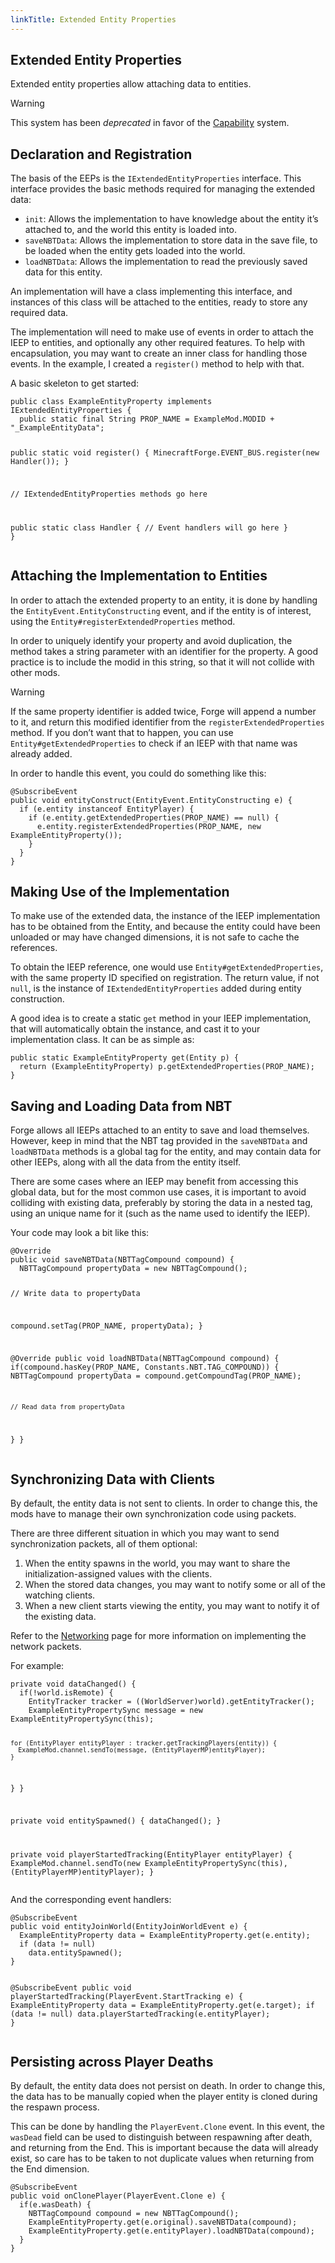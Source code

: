 ```yaml
---
linkTitle: Extended Entity Properties
---
```


<article class="docs-entry">
<h1 id="extended-entity-properties">Extended Entity Properties<a class="headerlink" href="#extended-entity-properties" title="Permanent link"> </a></h1>
<p>Extended entity properties allow attaching data to entities.</p>
<div class="admonition warning">
<p class="admonition-title">Warning</p>
<p>This system has been <em>deprecated</em> in favor of the <a href="../capabilities/index.htm">Capability</a> system.</p>
</div>
<h2 id="declaration-and-registration">Declaration and Registration<a class="headerlink" href="#declaration-and-registration" title="Permanent link"> </a></h2>
<p>The basis of the EEPs is the <code>IExtendedEntityProperties</code> interface. This interface provides the basic methods required for managing the extended data:</p>
<ul>
<li><code>init</code>: Allows the implementation to have knowledge about the entity it&rsquo;s attached to, and the world this entity is loaded into.</li>
<li><code>saveNBTData</code>: Allows the implementation to store data in the save file, to be loaded when the entity gets loaded into the world.</li>
<li><code>loadNBTData</code>: Allows the implementation to read the previously saved data for this entity.</li>
</ul>
<p>An implementation will have a class implementing this interface, and instances of this class will be attached to the entities, ready to store any required data.</p>
<p>The implementation will need to make use of events in order to attach the IEEP to entities, and optionally any other required features. To help with encapsulation, you may want to create an inner class for handling those events. In the example, I created a <code>register()</code> method to help with that.</p>
<p>A basic skeleton to get started:</p>
<pre class="highlight"><code class="language-java">public class ExampleEntityProperty implements IExtendedEntityProperties {
  public static final String PROP_NAME = ExampleMod.MODID + "_ExampleEntityData";

  public static void register() {
    MinecraftForge.EVENT_BUS.register(new Handler());
  }

  // IExtendedEntityProperties methods go here

  public static class Handler {
    // Event handlers will go here
  }
}</code></pre>

<h2 id="attaching-the-implementation-to-entities">Attaching the Implementation to Entities<a class="headerlink" href="#attaching-the-implementation-to-entities" title="Permanent link"> </a></h2>
<p>In order to attach the extended property to an entity, it is done by handling the <code>EntityEvent.EntityConstructing</code> event, and if the entity is of interest, using the <code>Entity#registerExtendedProperties</code> method.</p>
<p>In order to uniquely identify your property and avoid duplication, the method takes a string parameter with an identifier for the property. A good practice is to include the modid in this string, so that it will not collide with other mods.</p>
<div class="admonition warning">
<p class="admonition-title">Warning</p>
<p>If the same property identifier is added twice, Forge will append a number to it, and return this modified identifier from the <code>registerExtendedProperties</code> method. If you don&rsquo;t want that to happen, you can use <code>Entity#getExtendedProperties</code> to check if an IEEP with that name was already added.</p>
</div>
<p>In order to handle this event, you could do something like this:</p>
<pre class="highlight"><code class="language-java">@SubscribeEvent
public void entityConstruct(EntityEvent.EntityConstructing e) {
  if (e.entity instanceof EntityPlayer) {
    if (e.entity.getExtendedProperties(PROP_NAME) == null) {
      e.entity.registerExtendedProperties(PROP_NAME, new ExampleEntityProperty());
    }
  }
}</code></pre>

<h2 id="making-use-of-the-implementation">Making Use of the Implementation<a class="headerlink" href="#making-use-of-the-implementation" title="Permanent link"> </a></h2>
<p>To make use of the extended data, the instance of the IEEP implementation has to be obtained from the Entity, and because the entity could have been unloaded or may have changed dimensions, it is not safe to cache the references.</p>
<p>To obtain the IEEP reference, one would use <code>Entity#getExtendedProperties</code>, with the same property ID specified on registration. The return value, if not <code>null</code>, is the instance of <code>IExtendedEntityProperties</code> added during entity construction.</p>
<p>A good idea is to create a static <code>get</code> method in your IEEP implementation, that will automatically obtain the instance, and cast it to your implementation class. It can be as simple as:</p>
<pre class="highlight"><code class="language-java">public static ExampleEntityProperty get(Entity p) {
  return (ExampleEntityProperty) p.getExtendedProperties(PROP_NAME);
}</code></pre>

<h2 id="saving-and-loading-data-from-nbt">Saving and Loading Data from NBT<a class="headerlink" href="#saving-and-loading-data-from-nbt" title="Permanent link"> </a></h2>
<p>Forge allows all IEEPs attached to an entity to save and load themselves. However, keep in mind that the NBT tag provided in the <code>saveNBTData</code> and <code>loadNBTData</code> methods is a global tag for the entity, and may contain data for other IEEPs, along with all the data from the entity itself.</p>
<p>There are some cases where an IEEP may benefit from accessing this global data, but for the most common use cases, it is important to avoid colliding with existing data, preferably by storing the data in a nested tag, using an unique name for it (such as the name used to identify the IEEP).</p>
<p>Your code may look a bit like this:</p>
<pre class="highlight"><code class="language-java">@Override
public void saveNBTData(NBTTagCompound compound) {
  NBTTagCompound propertyData = new NBTTagCompound();

  // Write data to propertyData

  compound.setTag(PROP_NAME, propertyData);
}

@Override
public void loadNBTData(NBTTagCompound compound) {
  if(compound.hasKey(PROP_NAME, Constants.NBT.TAG_COMPOUND)) {
    NBTTagCompound propertyData = compound.getCompoundTag(PROP_NAME);

    // Read data from propertyData
  }
}</code></pre>

<h2 id="synchronizing-data-with-clients">Synchronizing Data with Clients<a class="headerlink" href="#synchronizing-data-with-clients" title="Permanent link"> </a></h2>
<p>By default, the entity data is not sent to clients. In order to change this, the mods have to manage their own synchronization code using packets.</p>
<p>There are three different situation in which you may want to send synchronization packets, all of them optional:</p>
<ol>
<li>When the entity spawns in the world, you may want to share the initialization-assigned values with the clients.</li>
<li>When the stored data changes, you may want to notify some or all of the watching clients.</li>
<li>When a new client starts viewing the entity, you may want to notify it of the existing data.</li>
</ol>
<p>Refer to the <a href="../../networking/index.htm">Networking</a> page for more information on implementing the network packets.</p>
<p>For example:</p>
<pre class="highlight"><code class="language-java">private void dataChanged() {
  if(!world.isRemote) {
    EntityTracker tracker = ((WorldServer)world).getEntityTracker();
    ExampleEntityPropertySync message = new ExampleEntityPropertySync(this);

    for (EntityPlayer entityPlayer : tracker.getTrackingPlayers(entity)) {
      ExampleMod.channel.sendTo(message, (EntityPlayerMP)entityPlayer);
    }
  }
}

private void entitySpawned() {
  dataChanged();
}

private void playerStartedTracking(EntityPlayer entityPlayer) {
  ExampleMod.channel.sendTo(new ExampleEntityPropertySync(this), (EntityPlayerMP)entityPlayer);
}</code></pre>

<p>And the corresponding event handlers:</p>
<pre class="highlight"><code class="language-java">@SubscribeEvent
public void entityJoinWorld(EntityJoinWorldEvent e) {
  ExampleEntityProperty data = ExampleEntityProperty.get(e.entity);
  if (data != null)
    data.entitySpawned();
}

@SubscribeEvent
public void playerStartedTracking(PlayerEvent.StartTracking e) {
  ExampleEntityProperty data = ExampleEntityProperty.get(e.target);
  if (data != null)
    data.playerStartedTracking(e.entityPlayer);
}</code></pre>

<h2 id="persisting-across-player-deaths">Persisting across Player Deaths<a class="headerlink" href="#persisting-across-player-deaths" title="Permanent link"> </a></h2>
<p>By default, the entity data does not persist on death. In order to change this, the data has to be manually copied when the player entity is cloned during the respawn process.</p>
<p>This can be done by handling the <code>PlayerEvent.Clone</code> event. In this event, the <code>wasDead</code> field can be used to distinguish between respawning after death, and returning from the End. This is important because the data will already exist, so care has to be taken to not duplicate values when returning from the End dimension.</p>
<pre class="highlight"><code class="language-java">@SubscribeEvent
public void onClonePlayer(PlayerEvent.Clone e) {
  if(e.wasDeath) {
    NBTTagCompound compound = new NBTTagCompound();
    ExampleEntityProperty.get(e.original).saveNBTData(compound);
    ExampleEntityProperty.get(e.entityPlayer).loadNBTData(compound);
  }
}</code></pre>
</article>